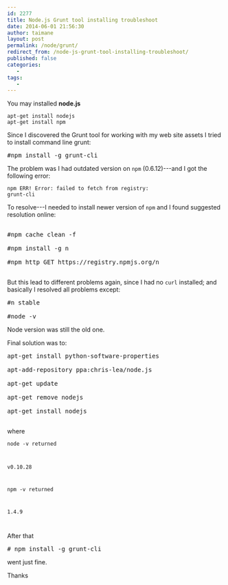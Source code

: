 ```yaml
---
id: 2277
title: Node.js Grunt tool installing troubleshoot
date: 2014-06-01 21:56:30
author: taimane
layout: post
permalink: /node/grunt/
redirect_from: /node-js-grunt-tool-installing-troubleshoot/
published: false
categories:
   -
tags:
   -
---
```

You may installed **node.js**

```
apt-get install nodejs
apt-get install npm
```


Since I discovered the Grunt tool for working with my web site assets I tried to install command line grunt:

<pre>#npm install -g grunt-cli</pre>



The problem was I had outdated version on <code>npm</code>&nbsp;(0.6.12)---and I got the following error:



<code>npm ERR! Error: failed to fetch from registry: grunt-cli</code>



To resolve---I needed to install newer version of&nbsp;<code>npm</code>&nbsp;and I found suggested resolution online:

<pre>

#npm cache clean -f

#npm install -g n

#npm http GET https://registry.npmjs.org/n

</pre>



But this lead to different problems again, since I had no <code>curl</code> installed; and basically I resolved all problems except: 



<pre>#n stable

#node -v</pre>



Node version was still the old one.



Final solution was to:



<pre>apt-get install python-software-properties

apt-add-repository ppa:chris-lea/node.js

apt-get update

apt-get remove nodejs

apt-get install nodejs

</pre>



where

<code>node -v returned

v0.10.28

npm -v returned

1.4.9

</code>



After that

<pre># npm install -g grunt-cli</pre>



went just fine. 

Thanks  


